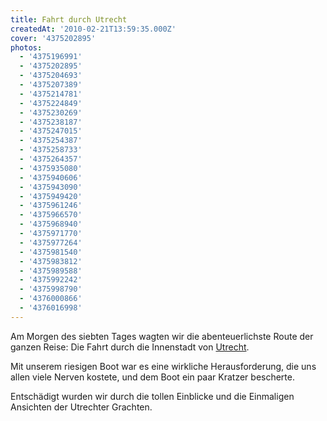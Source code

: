 ```yaml
---
title: Fahrt durch Utrecht
createdAt: '2010-02-21T13:59:35.000Z'
cover: '4375202895'
photos:
  - '4375196991'
  - '4375202895'
  - '4375204693'
  - '4375207389'
  - '4375214781'
  - '4375224849'
  - '4375230269'
  - '4375238187'
  - '4375247015'
  - '4375254387'
  - '4375258733'
  - '4375264357'
  - '4375935080'
  - '4375940606'
  - '4375943090'
  - '4375949420'
  - '4375961246'
  - '4375966570'
  - '4375968940'
  - '4375971770'
  - '4375977264'
  - '4375981540'
  - '4375983812'
  - '4375989588'
  - '4375992242'
  - '4375998790'
  - '4376000866'
  - '4376016998'
---
```


Am Morgen des siebten Tages wagten wir die abenteuerlichste Route der ganzen Reise: Die Fahrt durch die Innenstadt von [Utrecht](http://www.flickr.com/photos/tacker/sets/72157623465316626/).

Mit unserem riesigen Boot war es eine wirkliche Herausforderung, die uns allen viele Nerven kostete, und dem Boot ein paar Kratzer bescherte.

Entschädigt wurden wir durch die tollen Einblicke und die Einmaligen Ansichten der Utrechter Grachten.